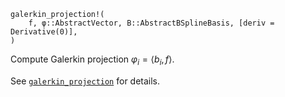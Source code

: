 ```
galerkin_projection!(
    f, φ::AbstractVector, B::AbstractBSplineBasis, [deriv = Derivative(0)],
)
```

Compute Galerkin projection $φ_i = ⟨ b_i, f ⟩$.

See [`galerkin_projection`](@ref) for details.
